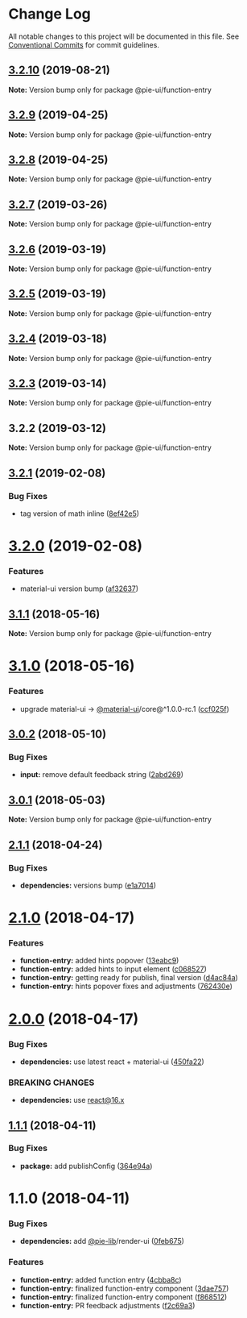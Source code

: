 # Change Log

All notable changes to this project will be documented in this file.
See [Conventional Commits](https://conventionalcommits.org) for commit guidelines.

## [3.2.10](https://github.com/pie-framework/pie-ui/compare/@pie-ui/function-entry@3.2.9...@pie-ui/function-entry@3.2.10) (2019-08-21)

**Note:** Version bump only for package @pie-ui/function-entry





## [3.2.9](https://github.com/pie-framework/pie-ui/compare/@pie-ui/function-entry@3.2.8...@pie-ui/function-entry@3.2.9) (2019-04-25)

**Note:** Version bump only for package @pie-ui/function-entry





## [3.2.8](https://github.com/pie-framework/pie-ui/compare/@pie-ui/function-entry@3.2.7...@pie-ui/function-entry@3.2.8) (2019-04-25)

**Note:** Version bump only for package @pie-ui/function-entry





## [3.2.7](https://github.com/pie-framework/pie-ui/compare/@pie-ui/function-entry@3.2.6...@pie-ui/function-entry@3.2.7) (2019-03-26)

**Note:** Version bump only for package @pie-ui/function-entry





## [3.2.6](https://github.com/pie-framework/pie-ui/compare/@pie-ui/function-entry@3.2.5...@pie-ui/function-entry@3.2.6) (2019-03-19)

**Note:** Version bump only for package @pie-ui/function-entry





## [3.2.5](https://github.com/pie-framework/pie-ui/compare/@pie-ui/function-entry@3.2.4...@pie-ui/function-entry@3.2.5) (2019-03-19)

**Note:** Version bump only for package @pie-ui/function-entry





## [3.2.4](https://github.com/pie-framework/pie-ui/compare/@pie-ui/function-entry@3.2.3...@pie-ui/function-entry@3.2.4) (2019-03-18)

**Note:** Version bump only for package @pie-ui/function-entry





## [3.2.3](https://github.com/pie-framework/pie-ui/compare/@pie-ui/function-entry@3.2.2...@pie-ui/function-entry@3.2.3) (2019-03-14)

**Note:** Version bump only for package @pie-ui/function-entry





## 3.2.2 (2019-03-12)

**Note:** Version bump only for package @pie-ui/function-entry





## [3.2.1](https://github.com/pie-framework/pie-ui/compare/@pie-ui/function-entry@3.2.0...@pie-ui/function-entry@3.2.1) (2019-02-08)


### Bug Fixes

* tag version of math inline ([8ef42e5](https://github.com/pie-framework/pie-ui/commit/8ef42e5))





# [3.2.0](https://github.com/pie-framework/pie-ui/compare/@pie-ui/function-entry@3.1.1...@pie-ui/function-entry@3.2.0) (2019-02-08)


### Features

* material-ui version bump ([af32637](https://github.com/pie-framework/pie-ui/commit/af32637))





<a name="3.1.1"></a>
## [3.1.1](https://github.com/pie-framework/pie-ui/compare/@pie-ui/function-entry@3.1.0...@pie-ui/function-entry@3.1.1) (2018-05-16)




**Note:** Version bump only for package @pie-ui/function-entry

<a name="3.1.0"></a>
# [3.1.0](https://github.com/pie-framework/pie-ui/compare/@pie-ui/function-entry@3.0.2...@pie-ui/function-entry@3.1.0) (2018-05-16)


### Features

* upgrade material-ui -> [@material-ui](https://github.com/material-ui)/core@^1.0.0-rc.1 ([ccf025f](https://github.com/pie-framework/pie-ui/commit/ccf025f))




<a name="3.0.2"></a>
## [3.0.2](https://github.com/pie-framework/pie-ui/compare/@pie-ui/function-entry@3.0.1...@pie-ui/function-entry@3.0.2) (2018-05-10)


### Bug Fixes

* **input:** remove default feedback string ([2abd269](https://github.com/pie-framework/pie-ui/commit/2abd269))




<a name="3.0.1"></a>
## [3.0.1](https://github.com/pie-framework/pie-ui/compare/@pie-ui/function-entry@3.0.0...@pie-ui/function-entry@3.0.1) (2018-05-03)




**Note:** Version bump only for package @pie-ui/function-entry

<a name="2.1.1"></a>
## [2.1.1](https://github.com/pie-framework/pie-ui/compare/@pie-ui/function-entry@2.1.0...@pie-ui/function-entry@2.1.1) (2018-04-24)


### Bug Fixes

* **dependencies:** versions bump ([e1a7014](https://github.com/pie-framework/pie-ui/commit/e1a7014))




<a name="2.1.0"></a>
# [2.1.0](https://github.com/pie-framework/pie-ui/compare/@pie-ui/function-entry@2.0.0...@pie-ui/function-entry@2.1.0) (2018-04-17)


### Features

* **function-entry:** added hints popover ([13eabc9](https://github.com/pie-framework/pie-ui/commit/13eabc9))
* **function-entry:** added hints to input element ([c068527](https://github.com/pie-framework/pie-ui/commit/c068527))
* **function-entry:** getting ready for publish, final version ([d4ac84a](https://github.com/pie-framework/pie-ui/commit/d4ac84a))
* **function-entry:** hints popover fixes and adjustments ([762430e](https://github.com/pie-framework/pie-ui/commit/762430e))




<a name="2.0.0"></a>

# [2.0.0](https://github.com/pie-framework/pie-ui/compare/@pie-ui/function-entry@1.1.1...@pie-ui/function-entry@2.0.0) (2018-04-17)

### Bug Fixes

* **dependencies:** use latest react + material-ui ([450fa22](https://github.com/pie-framework/pie-ui/commit/450fa22))

### BREAKING CHANGES

* **dependencies:** use react@16.x

<a name="1.1.1"></a>

## [1.1.1](https://github.com/pie-framework/pie-ui/compare/@pie-ui/function-entry@1.1.0...@pie-ui/function-entry@1.1.1) (2018-04-11)

### Bug Fixes

* **package:** add publishConfig ([364e94a](https://github.com/pie-framework/pie-ui/commit/364e94a))

<a name="1.1.0"></a>

# 1.1.0 (2018-04-11)

### Bug Fixes

* **dependencies:** add [@pie-lib](https://github.com/pie-lib)/render-ui ([0feb675](https://github.com/pie-framework/pie-ui/commit/0feb675))

### Features

* **function-entry:** added function entry ([4cbba8c](https://github.com/pie-framework/pie-ui/commit/4cbba8c))
* **function-entry:** finalized function-entry component ([3dae757](https://github.com/pie-framework/pie-ui/commit/3dae757))
* **function-entry:** finalized function-entry component ([f868512](https://github.com/pie-framework/pie-ui/commit/f868512))
* **function-entry:** PR feedback adjustments ([f2c69a3](https://github.com/pie-framework/pie-ui/commit/f2c69a3))
